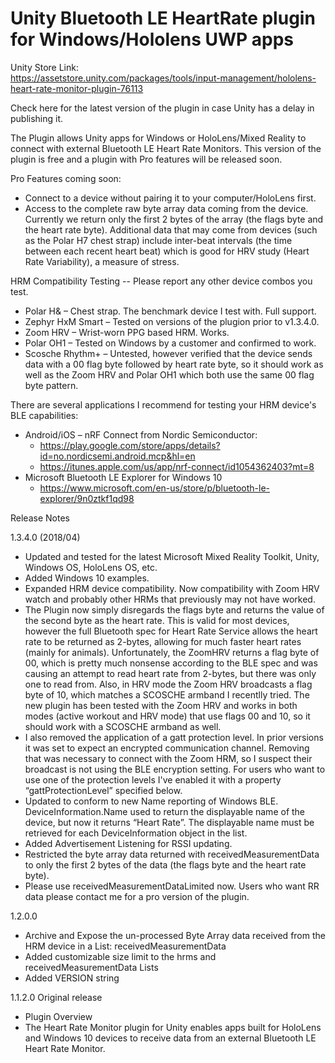 # Unity Bluetooth LE HeartRate plugin for Windows/Hololens UWP apps 
  
Unity Store Link:  
https://assetstore.unity.com/packages/tools/input-management/hololens-heart-rate-monitor-plugin-76113  
  
Check here for the latest version of the plugin in case Unity has a delay in publishing it.  

The Plugin allows Unity apps for Windows or HoloLens/Mixed Reality to connect with external Bluetooth LE Heart Rate Monitors. This version of the plugin is free and a plugin with Pro features will be released soon.  

Pro Features coming soon:  
- Connect to a device without pairing it to your computer/HoloLens first.  
- Access to the complete raw byte array data coming from the device. Currently we return only the first 2 bytes of the array (the flags byte and the heart rate byte). Additional data that may come from devices (such as the Polar H7 chest strap) include inter-beat intervals (the time between each recent heart beat) which is good for HRV study (Heart Rate Variability), a measure of stress.

HRM Compatibility Testing -- Please report any other device combos you test.  
- Polar H& – Chest strap. The benchmark device I test with. Full support.  
- Zephyr HxM Smart – Tested on versions of the plugion prior to v1.3.4.0.   
- Zoom HRV – Wrist-worn PPG based HRM. Works.  
- Polar OH1 – Tested on Windows by a customer and confirmed to work.   
- Scosche Rhythm+ – Untested, however verified that the device sends data with a 00 flag byte followed by heart rate byte, so it should work as well as the Zoom HRV and Polar OH1 which both use the same 00 flag byte pattern.  
  
There are several applications I recommend for testing your HRM device's BLE capabilities:  
- Android/iOS – nRF Connect from Nordic Semiconductor:  
  - https://play.google.com/store/apps/details?id=no.nordicsemi.android.mcp&hl=en  
  - https://itunes.apple.com/us/app/nrf-connect/id1054362403?mt=8  
- Microsoft Bluetooth LE Explorer for Windows 10  
  - https://www.microsoft.com/en-us/store/p/bluetooth-le-explorer/9n0ztkf1qd98  
  
  
  
Release Notes  
   
1.3.4.0 (2018/04)  
- Updated and tested for the latest Microsoft Mixed Reality Toolkit, Unity, Windows OS, HoloLens OS, etc.  
- Added Windows 10 examples.  
- Expanded HRM device compatibility. Now compatibility with Zoom HRV watch and probably other HRMs that previously may not have worked.  
- The Plugin now simply disregards the flags byte and returns the value of the second byte as the heart rate. This is valid for most devices, however the full Bluetooth spec for Heart Rate Service allows the heart rate to be returned as 2-bytes, allowing for much faster heart rates (mainly for animals). Unfortunately, the ZoomHRV returns a flag byte of 00, which is pretty much nonsense according to the BLE spec and was causing an attempt to read heart rate from 2-bytes, but there was only one to read from. Also, in HRV mode the Zoom HRV broadcasts a flag byte of 10, which matches a SCOSCHE armband I recentlly tried. The new plugin has been tested with the Zoom HRV and works in both modes (active workout and HRV mode) that use flags 00 and 10, so it should work with a SCOSCHE armband as well.   
- I also removed the application of a gatt protection level. In prior versions it was set to expect an encrypted communication channel. Removing that was necessary to connect with the Zoom HRM, so I suspect their broadcast is not using the BLE encryption setting. For users who want to use one of the protection levels I've enabled it with a property “gattProtectionLevel” specified below.  
- Updated to conform to new Name reporting of Windows BLE. DeviceInformation.Name used to return the displayable name of the device, but now it returns “Heart Rate”. The displayable name must be retrieved for each DeviceInformation object in the list.   
- Added Advertisement Listening for RSSI updating.  
- Restricted the byte array data returned with receivedMeasurementData to only the first 2 bytes of the data (the flags byte and the heart rate byte).  
- Please use receivedMeasurementDataLimited now. Users who want RR data please contact me for a pro version of the plugin. 
 
1.2.0.0  
- Archive and Expose the un-processed Byte Array data received from the HRM device in a List: receivedMeasurementData  
- Added customizable size limit to the hrms and  receivedMeasurementData Lists  
- Added VERSION string   

1.1.2.0 Original release  
- Plugin Overview
- The Heart Rate Monitor plugin for Unity enables apps built for HoloLens and Windows 10 devices to receive data from an external Bluetooth LE Heart Rate Monitor.  

